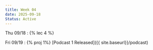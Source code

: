 ```yaml
---
title: Week 04
date: 2025-09-18
Status: Active
---
```


Thu 09/18
: {% lec 4 %}

Fri 09/19
: {% proj 1%} [Podcast 1 Released]({{ site.baseurl}}/podcast)
  <!-- : **Required**{: .label .label-req } [Group matching form](https://docs.google.com/forms/d/e/1FAIpQLSfPYCl5PC0KYpfdCMnIYqa-4mOYwPQa2k2AE431V6KLQp2bkw/viewform?usp=sf_link), Due Tue 9/17 11:59pm -->